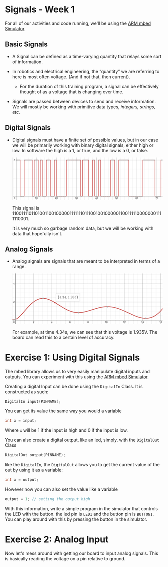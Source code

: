 # Signals - Week 1

For all of our activities and code running, we'll be using the [ARM mbed Simulator](http://195.130.59.221/)

## Basic Signals

* A Signal can be defined as a time-varying quantity that relays some sort of
  information.

* In robotics and electrical engineering, the “quantity” we are referring to here is most often voltage. (And if not that, then current).
  
  * For the duration of this training program, a signal can be effectively thought of as a voltage that is changing over time.

* Signals are passed between devices to send and receive information. We will mostly be working with primitive data types, *integers, strings, etc.*

## Digital Signals

- Digital signals must have a finite set of possible values, but in our case we will be primarily working with binary digital signals, either high or low. In software the high is a 1, or true, and the low is a 0, or false.
  
  ![](assets/week1_1.png)
  
  This signal is 1100111101101001100100000111111101110010010000011001111100000001111110001.
  
  It is very much so garbage random data, but we will be working with data that hopefully isn't.

## Analog Signals

- Analog signals are signals that are meant to be interpreted in terms of a range.
  
  ![](assets/week1_2.png)
  
  For example, at time 4.34s, we can see that this voltage is 1.935V. The board can read this to a certain level of accuracy.

# 

# Exercise 1: Using Digital Signals

The mbed library allows us to very easily manipulate digital inputs and outputs. You can experiment with this using the [ARM mbed Simulator](http://195.130.59.221/). 

Creating a digital Input can be done using the `DigitalIn` Class. It is constructed as such: 

```cpp
DigitalIn input(PINNAME);
```

You can get its value the same way you would a variable

```cpp
int x = input;
```

Where `x` will be 1 if the input is high and 0 if the input is low.

You can also create a digital output, like an led, simply, with the `DigitalOut` Class

```cpp
DigitalOut output(PINNAME);
```

like the `DigitalIn`, the `DigitalOut` allows you to get the current value of the out by using it as a variable:

```cpp
int x = output;
```

However now you can also set the value like a variable

```cpp
output = 1; // setting the output high
```

WIth this information, write a simple program in the simulator that controls the LED with the button. the led pin is `LED1` and the button pin is `BUTTON1`. You can play around with this by pressing the button in the simulator.

# Exercise 2: Analog Input

Now let's mess around with getting our board to input analog signals. This is basically reading the voltage on a pin relative to ground.
